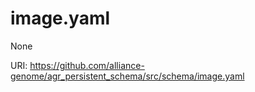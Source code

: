 # image.yaml

None

URI: https://github.com/alliance-genome/agr_persistent_schema/src/schema/image.yaml

